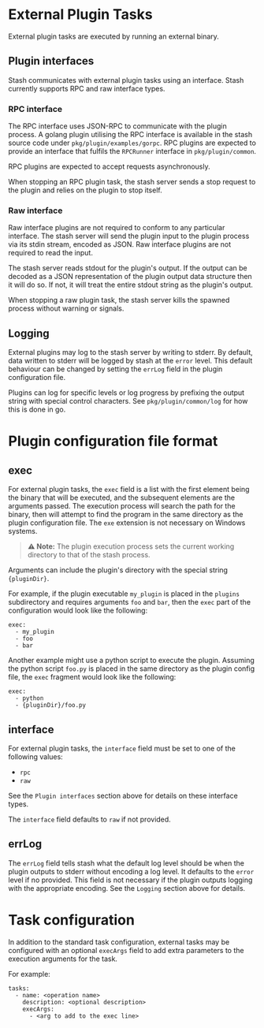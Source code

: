 # External Plugin Tasks

External plugin tasks are executed by running an external binary.

## Plugin interfaces

Stash communicates with external plugin tasks using an interface. Stash currently supports RPC and raw interface types.

### RPC interface

The RPC interface uses JSON-RPC to communicate with the plugin process. A golang plugin utilising the RPC interface is available in the stash source code under `pkg/plugin/examples/gorpc`. RPC plugins are expected to provide an interface that fulfils the `RPCRunner` interface in `pkg/plugin/common`.

RPC plugins are expected to accept requests asynchronously.

When stopping an RPC plugin task, the stash server sends a stop request to the plugin and relies on the plugin to stop itself.

### Raw interface

Raw interface plugins are not required to conform to any particular interface. The stash server will send the plugin input to the plugin process via its stdin stream, encoded as JSON. Raw interface plugins are not required to read the input.

The stash server reads stdout for the plugin's output. If the output can be decoded as a JSON representation of the plugin output data structure then it will do so. If not, it will treat the entire stdout string as the plugin's output.

When stopping a raw plugin task, the stash server kills the spawned process without warning or signals.

## Logging

External plugins may log to the stash server by writing to stderr. By default, data written to stderr will be logged by stash at the `error` level. This default behaviour can be changed by setting the `errLog` field in the plugin configuration file.

Plugins can log for specific levels or log progress by prefixing the output string with special control characters. See `pkg/plugin/common/log` for how this is done in go.

# Plugin configuration file format

## exec

For external plugin tasks, the `exec` field is a list with the first element being the binary that will be executed, and the subsequent elements are the arguments passed. The execution process will search the path for the binary, then will attempt to find the program in the same directory as the plugin configuration file. The `exe` extension is not necessary on Windows systems. 

> **⚠️ Note:** The plugin execution process sets the current working directory to that of the stash process.

Arguments can include the plugin's directory with the special string `{pluginDir}`. 

For example, if the plugin executable `my_plugin` is placed in the `plugins` subdirectory and requires arguments `foo` and `bar`, then the `exec` part of the configuration would look like the following:

```
exec:
  - my_plugin
  - foo
  - bar
```

Another example might use a python script to execute the plugin. Assuming the python script `foo.py` is placed in the same directory as the plugin config file, the `exec` fragment would look like the following:

```
exec:
  - python
  - {pluginDir}/foo.py
```

## interface

For external plugin tasks, the `interface` field must be set to one of the following values:
* `rpc`
* `raw`

See the `Plugin interfaces` section above for details on these interface types.

The `interface` field defaults to `raw` if not provided.

## errLog

The `errLog` field tells stash what the default log level should be when the plugin outputs to stderr without encoding a log level. It defaults to the `error` level if no provided. This field is not necessary if the plugin outputs logging with the appropriate encoding. See the `Logging` section above for details.

# Task configuration

In addition to the standard task configuration, external tasks may be configured with an optional `execArgs` field to add extra parameters to the execution arguments for the task.

For example:

```
tasks:
  - name: <operation name>
    description: <optional description>
    execArgs:
      - <arg to add to the exec line>
```
